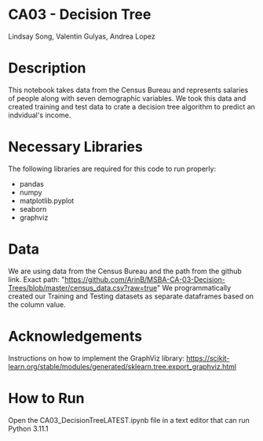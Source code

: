 # CA03 - Decision Tree
Lindsay Song, Valentin Gulyas, Andrea Lopez

# Description 
This notebook takes data from the Census Bureau and represents salaries of people along with seven demographic variables. We took this data and created training and test data to crate a decision tree algorithm to predict an indvidual's income. 

# Necessary Libraries 
The following libraries are required for this code to run properly:
* pandas
* numpy
* matplotlib.pyplot
* seaborn
* graphviz

# Data
We are using data from the Census Bureau and the path from the github link. Exact path: "https://github.com/ArinB/MSBA-CA-03-Decision-Trees/blob/master/census_data.csv?raw=true" 
We programmatically created our Training and Testing datasets as separate dataframes based on the column value.

# Acknowledgements 
Instructions on how to implement the GraphViz library: https://scikit-learn.org/stable/modules/generated/sklearn.tree.export_graphviz.html

# How to Run 
Open the CA03_DecisionTreeLATEST.ipynb file in a text editor that can run Python 3.11.1
